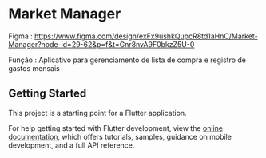 # Market Manager
Figma : https://www.figma.com/design/exFx9ushkQupcR8td1aHnC/Market-Manager?node-id=29-62&p=f&t=Gnr8nvA9F0bkzZ5U-0

Função : Aplicativo para gerenciamento de lista de compra e registro de gastos mensais

## Getting Started
This project is a starting point for a Flutter application.

For help getting started with Flutter development, view the
[online documentation](https://docs.flutter.dev/), which offers tutorials,
samples, guidance on mobile development, and a full API reference.


